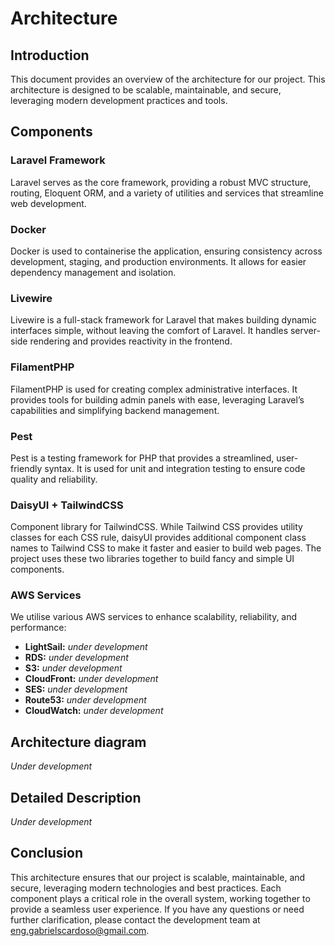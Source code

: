# Architecture

## Introduction

This document provides an overview of the architecture for our project. This architecture is designed to be scalable, maintainable, and secure, leveraging modern development practices and tools.

## Components

### Laravel Framework

Laravel serves as the core framework, providing a robust MVC structure, routing, Eloquent ORM, and a variety of utilities and services that streamline web development.

### Docker

Docker is used to containerise the application, ensuring consistency across development, staging, and production environments. It allows for easier dependency management and isolation.

### Livewire

Livewire is a full-stack framework for Laravel that makes building dynamic interfaces simple, without leaving the comfort of Laravel. It handles server-side rendering and provides reactivity in the frontend.

### FilamentPHP

FilamentPHP is used for creating complex administrative interfaces. It provides tools for building admin panels with ease, leveraging Laravel’s capabilities and simplifying backend management.

### Pest

Pest is a testing framework for PHP that provides a streamlined, user-friendly syntax. It is used for unit and integration testing to ensure code quality and reliability.

### DaisyUI + TailwindCSS

Component library for TailwindCSS. While Tailwind CSS provides utility classes for each CSS rule, daisyUI provides additional component class names to Tailwind CSS to make it faster and easier to build web pages. The project uses these two libraries together to build fancy and simple UI components.

### AWS Services

We utilise various AWS services to enhance scalability, reliability, and performance:

- **LightSail:** *under development*
- **RDS:** *under development*
- **S3:** *under development*
- **CloudFront:** *under development*
- **SES:** *under development*
- **Route53:** *under development*
- **CloudWatch:** *under development*

## Architecture diagram

*Under development*

## Detailed Description

*Under development*

## Conclusion

This architecture ensures that our project is scalable, maintainable, and secure, leveraging modern technologies and best practices. Each component plays a critical role in the overall system, working together to provide a seamless user experience. If you have any questions or need further clarification, please contact the development team at [eng.gabrielscardoso@gmail.com](mailto:eng.gabrielscardoso@gmail.com).
